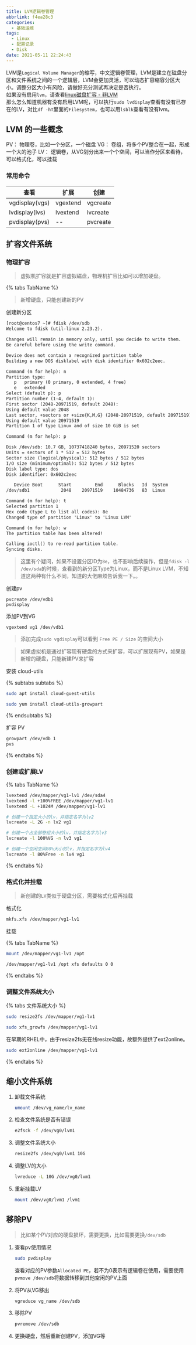 ```yaml
---
title: LVM逻辑卷管理
abbrlink: f4ea28c3
categories:
  - 基础运维
tags:
  - Linux
  - 配置记录
  - Disk
date: 2021-05-11 22:24:43
---
```



LVM是`Logical Volume Manager`的缩写，中文逻辑卷管理，LVM是建立在磁盘分区和文件系统之间的一个逻辑层，LVM会更加灵活，可以动态扩容缩容分区大小。调整分区大小有风险，请做好充分测试再决定是否执行。  
如果没有启用`lvm`，请查看[linux磁盘扩容 - 非LVM](/33420276/)  
那么怎么知道机器有没有启用LVM呢，可以执行`sudo lvdisplay`查看有没有已存在的LV，对比`df -hT`里面的`Filesystem`，也可以用`lsblk`查看有没有lvm。

## LVM 的一些概念

PV：    物理卷，比如一个分区，一个磁盘
VG：    卷组，将多个PV整合在一起，形成一个大的池子
LV：    逻辑卷，从VG划分出来一个个空间，可以当作分区来看待，可以格式化，可以挂载

### 常用命令

| 查看           | 扩展     | 创建     |
| -------------- | -------- | -------- |
| vgdisplay(vgs) | vgextend | vgcreate |
| lvdisplay(lvs) | lvextend | lvcreate |
| pvdisplay(pvs) | --       | pvcreate |

## 扩容文件系统

### 物理扩容

> 虚拟机扩容就是扩容虚拟磁盘，物理机扩容比如可以增加硬盘。

{% tabs TabName %}

<!-- tab 创建新的PV -->

> 新增硬盘，只能创建新的PV

创建新分区  

```txt
[root@centos7 ~]# fdisk /dev/sdb
Welcome to fdisk (util-linux 2.23.2).

Changes will remain in memory only, until you decide to write them.
Be careful before using the write command.

Device does not contain a recognized partition table
Building a new DOS disklabel with disk identifier 0x602c2eec.

Command (m for help): n
Partition type:
   p   primary (0 primary, 0 extended, 4 free)
   e   extended
Select (default p): p
Partition number (1-4, default 1):
First sector (2048-20971519, default 2048):
Using default value 2048
Last sector, +sectors or +size{K,M,G} (2048-20971519, default 20971519):
Using default value 20971519
Partition 1 of type Linux and of size 10 GiB is set

Command (m for help): p

Disk /dev/sdb: 10.7 GB, 10737418240 bytes, 20971520 sectors
Units = sectors of 1 * 512 = 512 bytes
Sector size (logical/physical): 512 bytes / 512 bytes
I/O size (minimum/optimal): 512 bytes / 512 bytes
Disk label type: dos
Disk identifier: 0x602c2eec

   Device Boot      Start         End      Blocks   Id  System
/dev/sdb1            2048    20971519    10484736   83  Linux

Command (m for help): t
Selected partition 1
Hex code (type L to list all codes): 8e
Changed type of partition 'Linux' to 'Linux LVM'

Command (m for help): w
The partition table has been altered!

Calling ioctl() to re-read partition table.
Syncing disks.
```

> 这里有个疑问，如果不设置分区ID为`8e`，也不影响后续操作，但是`fdisk -l /dev/sda`的时候，查看到的新分区Type为Linux，而不是Linux LVM，不知道这两种有什么不同，知道的大佬麻烦告诉我一下。。

创建pv

```shell
pvcreate /dev/vdb1
pvdisplay
```

添加PV到VG

```shell
vgextend vg1 /dev/vdb1
```

> 添加完成`sudo vgdisplay`可以看到 `Free PE / Size` 的空间大小

<!-- endtab -->

<!-- tab 扩展现有的PV -->

> 如果虚拟机是通过扩容现有硬盘的方式来扩容，可以扩展现有PV，如果是新增的硬盘，只能新建PV来扩容

安装 cloud-utils

{% subtabs subtabs %}

<!-- tab Debian -->
```bash
sudo apt install cloud-guest-utils
```
<!-- endtab -->

<!-- tab CentOS -->
```bash
sudo yum install cloud-utils-growpart
```
<!-- endtab -->

{% endsubtabs %}

扩容 PV

```bash
growpart /dev/vdb 1
pvs
```
<!-- endtab -->
{% endtabs %}

### 创建或扩展LV

{% tabs TabName %}

<!-- tab 扩展现有的LV -->

```bash
lvextend /dev/mapper/vg1-lv1 /dev/sda4
lvextend -l +100%FREE /dev/mapper/vg1-lv1
lvextend -L +1024M /dev/mapper/vg1-lv1
```

<!-- endtab -->

<!-- tab 创建新的LV -->

```bash
# 创建一个指定大小的lv，并指定名字为lv2
lvcreate -L 2G -n lv2 vg1

# 创建一个占全部卷组大小的lv，并指定名字为lv3
lvcreate -l 100%VG -n lv3 vg1

# 创建一个空闲空间80%大小的lv，并指定名字为lv4
lvcreate -l 80%Free -n lv4 vg1
```

<!-- endtab -->
{% endtabs %}

### 格式化并挂载

> 新创建的`LV`类似于硬盘分区，需要格式化后再挂载

格式化

```bash
mkfs.xfs /dev/mapper/vg1-lv1
```

挂载

{% tabs TabName %}
<!-- tab 手动挂载 -->

```bash
mount /dev/mapper/vg1-lv1 /opt
```

<!-- endtab -->

<!-- tab fstab自动挂载 -->

```bash
/dev/mapper/vg1-lv1 /opt xfs defaults 0 0
```

<!-- endtab -->
{% endtabs %}

### 调整文件系统大小

{% tabs 文件系统大小 %}

<!-- tab ext文件系统 -->

```bash
sudo resize2fs /dev/mapper/vg1-lv1
```

<!-- endtab -->

<!-- tab xfs文件系统 -->

```bash
sudo xfs_growfs /dev/mapper/vg1-lv1
```

<!-- endtab -->

<!-- tab RHEL -->

在早期的RHEL中，由于resize2fs无在线resize功能，故额外提供了ext2online。

```bash
sudo ext2online /dev/mapper/vg1-lv1
```

<!-- endtab -->
{% endtabs %}

## 缩小文件系统

1. 卸载文件系统

    ```bash
    umount /dev/vg_name/lv_name
    ```

2. 检查文件系统是否有错误

    ```bash
    e2fsck -f /dev/vg0/lvm1
    ```

3. 调整文件系统大小

    ```bash
    resize2fs /dev/vg0/lvm1 10G
    ```

4. 调整LV的大小

   ```bash
   lvreduce -L 10G /dev/vg0/lvm1
   ```

5. 重新挂载LV

    ```bash
    mount /dev/vg0/lvm1 /lvm1
    ```

## 移除PV

> 比如某个PV对应的硬盘损坏，需要更换，比如需要更换`/dev/sdb`

1. 查看pv使用情况

    ```bash
    sudo pvdisplay
    ```

    查看对应的PV参数`Allocated PE`，若不为0表示有逻辑卷在使用，需要使用`pvmove /dev/sdb`将数据转移到其他空闲的PV上面

2. 将PV从VG移出

    ```bash
    vgreduce vg_name /dev/sdb
    ```

3. 移除PV

    ```bash
    pvremove /dev/sdb
    ```

4. 更换硬盘，然后重新创建PV，添加VG等
